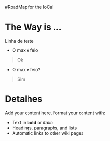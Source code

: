 #RoadMap for the IoCal

# The Way is ... #

Linha de teste
  * O max é feio
> Ok
  * O max é feio?
> Sim

# Detalhes #

Add your content here.  Format your content with:
  * Text in **bold** or _italic_
  * Headings, paragraphs, and lists
  * Automatic links to other wiki pages